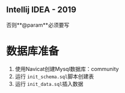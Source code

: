 ## Intellij IDEA - 2019

否则**@param**必须要写

# 数据库准备

1. 使用Navicat创建Mysql数据库：community
2. 运行 `init_schema.sql`脚本创建表
3. 运行 `init_data.sql`插入数据